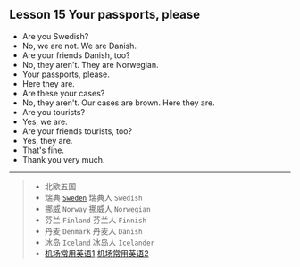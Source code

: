## Lesson 15 Your passports, please

- Are you Swedish?
- No,  we are not. We are Danish.
- Are your friends Danish, too?
- No, they aren't. They are Norwegian.
- Your passports, please.
- Here they are.
- Are these your cases?
- No, they aren't. Our cases are brown. Here they are.
- Are you tourists?
- Yes, we are.
- Are your friends tourists, too?
- Yes, they are.
- That's fine.
- Thank you very much.

---

> - 北欧五国
> - 瑞典 [`Sweden`](dict.cn/Sweden) 瑞典人 `Swedish`
> - 挪威 `Norway` 挪威人 `Norwegian`
> - 芬兰 `Finland` 芬兰人 `Finnish`
> - 丹麦 `Denmark` 丹麦人 `Danish`
> - 冰岛 `Iceland` 冰岛人 `Icelander`
> - [机场常用英语1](https://www.zhihu.com/question/50204638) 
[机场常用英语2](https://www.douban.com/note/270264122/)